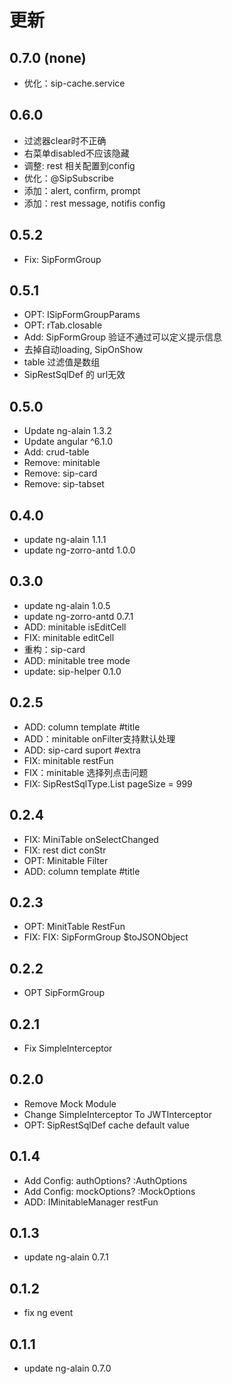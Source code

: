 
# 更新

## 0.7.0 (none)

* 优化：sip-cache.service

## 0.6.0

* 过滤器clear时不正确
* 右菜单disabled不应该隐藏
* 调整: rest 相关配置到config
* 优化：@SipSubscribe
* 添加：alert, confirm, prompt
* 添加：rest message, notifis config

## 0.5.2

* Fix: SipFormGroup

## 0.5.1

* OPT: ISipFormGroupParams<T>
* OPT: rTab.closable
* Add: SipFormGroup 验证不通过可以定义提示信息
* 去掉自动loading, SipOnShow
* table 过滤值是数组
* SipRestSqlDef 的 url无效

## 0.5.0

* Update ng-alain 1.3.2
* Update angular ^6.1.0
* Add: crud-table
* Remove: minitable
* Remove: sip-card
* Remove: sip-tabset

## 0.4.0

* update ng-alain 1.1.1
* update ng-zorro-antd 1.0.0

## 0.3.0

* update ng-alain 1.0.5
* update ng-zorro-antd 0.7.1
* ADD: minitable isEditCell
* FIX: minitable editCell
* 重构：sip-card
* ADD: minitable tree mode
* update: sip-helper 0.1.0

## 0.2.5

* ADD: column template #title
* ADD：minitable onFilter支持默认处理
* ADD: sip-card suport #extra
* FIX: minitable restFun
* FIX：minitable 选择列点击问题
* FIX: SipRestSqlType.List pageSize = 999

## 0.2.4

* FIX: MiniTable onSelectChanged
* FIX: rest dict conStr
* OPT: Minitable Filter
* ADD: column template #title

## 0.2.3

* OPT: MinitTable RestFun
* FIX: FIX: SipFormGroup $toJSONObject

## 0.2.2

* OPT SipFormGroup

## 0.2.1

* Fix SimpleInterceptor

## 0.2.0

* Remove Mock Module
* Change SimpleInterceptor To JWTInterceptor
* OPT: SipRestSqlDef cache default value

## 0.1.4

* Add Config: authOptions? :AuthOptions
* Add Config: mockOptions? :MockOptions
* ADD: IMinitableManager restFun

## 0.1.3

* update ng-alain 0.7.1

## 0.1.2

* fix ng event

## 0.1.1

* update ng-alain 0.7.0
